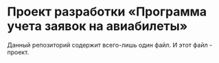 # Проект разработки «Программа учета заявок на авиабилеты»
Данный репозиторий содержит всего-лишь один файл. И этот файл - проект.
